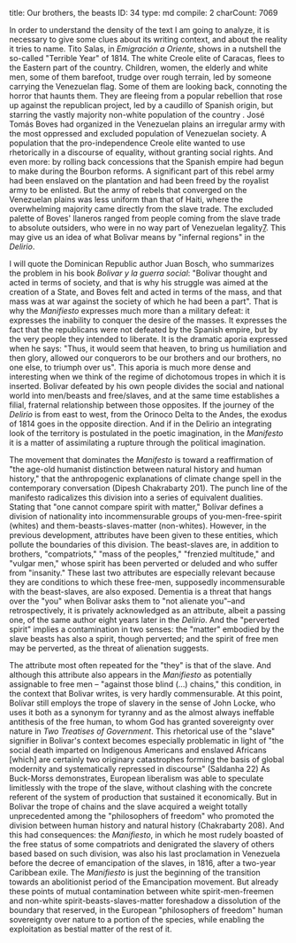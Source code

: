title:          ​Our brothers, the beasts
ID:             34
type:           md
compile:        2
charCount:      7069


In order to understand the density of the text I am going to analyze, it is necessary to give some clues about its writing context, and about the reality it tries to name. Tito Salas, in _Emigración a Oriente_, shows in a nutshell the so-called "Terrible Year" of 1814. The white Creole elite of Caracas, flees to the Eastern part of the country. Children, women, the elderly and white men, some of them barefoot, trudge over rough terrain, led by someone carrying the Venezuelan flag. Some of them are looking back, connoting the horror that haunts them. They are fleeing from a popular rebellion that rose up against the republican project, led by a caudillo of Spanish origin, but starring the vastly majority non-white population of the country <!-- agregar nota apoyado en Castro-Gómez y otros para indicar a qué me refiero con esta categoría -->. José Tomás Boves had organized in the Venezuelan plains an irregular army with the most oppressed and excluded population of Venezuelan society. A population that the pro-independence Creole elite wanted to use rhetorically in a discourse of equality, without granting social rights. And even more: by rolling back concessions that the Spanish empire had begun to make during the Bourbon reforms. A significant part of this rebel army had been enslaved on the plantation and had been freed by the royalist army to be enlisted. But the army of rebels that converged on the Venezuelan plains was less uniform than that of Haiti, where the overwhelming majority came directly from the slave trade. The excluded palette of Boves' llaneros ranged from people coming from the slave trade to absolute outsiders, who were in no way part of Venezuelan legality[7](#ftn13). This may give us an idea of what Bolivar means by "infernal regions" in the _Delirio_.

I will quote the Dominican Republic author Juan Bosch, who summarizes the problem in his book _Bolivar y la guerra social_: "Bolivar thought and acted in terms of society, and that is why his struggle was aimed at the creation of a State, and Boves felt and acted in terms of the mass, and that mass was at war against the society of which he had been a part". That is why the _Manifiesto_ expresses much more than a military defeat: it expresses the inability to conquer the desire of the masses. It expresses the fact that the republicans were not defeated by the Spanish empire, but by the very people they intended to liberate. It is the dramatic aporia expressed when he says: "Thus, it would seem that heaven, to bring us humiliation and then glory, allowed our conquerors to be our brothers and our brothers, no one else, to triumph over us". This aporia is much more dense and interesting when we think of the regime of dichotomous tropes in which it is inserted. Bolivar defeated by his own people divides the social and national world into men/beasts and free/slaves, and at the same time establishes a filial, fraternal relationship between those opposites. If the journey of the _Delirio_ is from east to west, from the Orinoco Delta to the Andes, the exodus of 1814 goes in the opposite direction. <!-- Unpack what is comming. Explain what is  this and give a foreshsadow of how it contributes to argue with Chakrabarty --> And if in the Delirio an integrating look of the territory is postulated in the poetic imagination, in the _Manifesto_ it is a matter of assimilating a rupture through the political imagination.

The movement that dominates the _Manifesto_ is toward a reaffirmation of "the age-old humanist distinction between natural history and human history," that the anthropogenic explanations of climate change spell in the contemporary conversation (Dipesh Chakrabarty 201). The punch line of the manifesto radicalizes this division into a series of equivalent dualities. Stating that "one cannot compare spirit with matter," Bolívar defines a division of nationality into incommensurable groups of you-men-free-spirit (whites) and them-beasts-slaves-matter (non-whites). However, in the previous development, attributes have been given to these entities, which pollute the boundaries of this division. The beast-slaves are, in addition to brothers, "compatriots," "mass of the peoples," "frenzied multitude," and "vulgar men," whose spirit has been perverted or deluded and who suffer from "insanity." These last two attributes are especially relevant because they are conditions to which these free-men, supposedly incommensurable with the beast-slaves, are also exposed. Dementia is a threat that hangs over the "you" when Bolivar asks them to "not alienate you"–and retrospectively, it is privately acknowledged as an attribute, albeit a passing one, of the same author eight years later in the _Delirio_. And the "perverted spirit" implies a contamination in two senses: the "matter" embodied by the slave beasts has also a spirit, though perverted; and the spirit of free men may be perverted, as the threat of alienation suggests.

The attribute most often repeated for the "they" is that of the slave. And although this attribute also appears in the _Manifiesto_ as potentially assignable to free men – "against those blind (…) chains," this condition, in the context that Bolivar writes, is very hardly commensurable. At this point, Bolívar still employs the trope of slavery in the sense of John Locke, who uses it both as a synonym for tyranny and as the almost always ineffable antithesis of the free human, to whom God has granted sovereignty over nature in _Two Treatises of Government_. This rhetorical use of the "slave" signifier in Bolivar's context becomes especially problematic in light of "the social death imparted on Indigenous Americans and enslaved Africans [which] are certainly two originary catastrophes forming the basis of global modernity and systematically repressed in discourse" (Saldanha 22) As Buck-Morss demonstrates, European liberalism was able to speculate limitlessly with the trope of the slave, without clashing with the concrete referent of the system of production that sustained it economically. But in Bolivar the trope of chains and the slave acquired a weight totally unprecedented among the "philosophers of freedom" who promoted the division between human history and natural history (Chakrabarty 208). And this had consequences: the _Manifiesto_, in which he most rudely boasted of the free status of some compatriots and denigrated the slavery of others based based on such division, was also his last proclamation in Venezuela before the decree of emancipation of the slaves, in 1816, after a two-year Caribbean exile.  The _Manifiesto_ is just the beginning of the transition towards an abolitionist period of the Emancipation movement. But already these points of mutual contamination between white spirit-men-freemen and non-white spirit-beasts-slaves-matter foreshadow a dissolution of the boundary that reserved, in the European "philosophers of freedom" human sovereignty over nature to a portion of the species, while enabling the exploitation as bestial matter of the rest of it.

